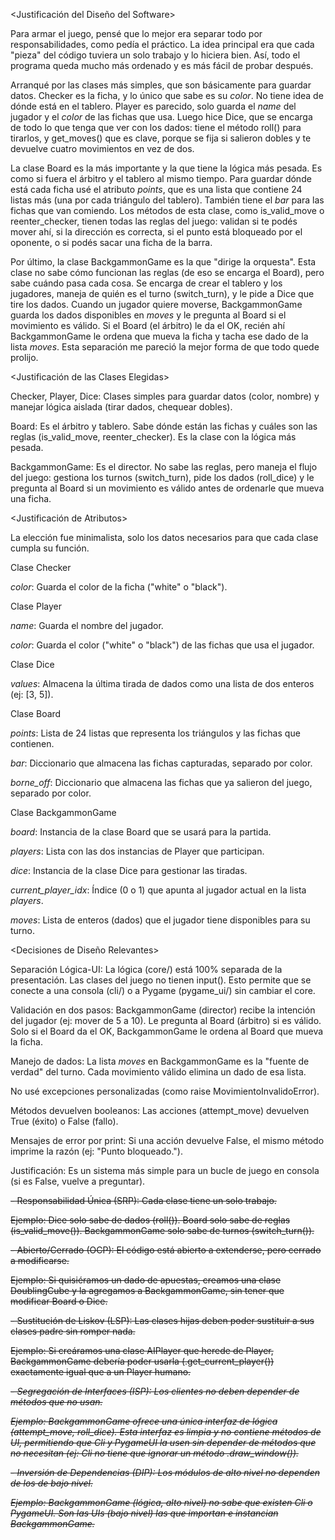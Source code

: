 <Justificación del Diseño del Software>

Para armar el juego, pensé que lo mejor era separar todo por responsabilidades, como pedía el práctico. La idea principal era que cada "pieza" del código tuviera un solo trabajo y lo hiciera bien. Así, todo el programa queda mucho más ordenado y es más fácil de probar después.

Arranqué por las clases más simples, que son básicamente para guardar datos. Checker es la ficha, y lo único que sabe es su _color_. No tiene idea de dónde está en el tablero. Player es parecido, solo guarda el _name_ del jugador y el _color_ de las fichas que usa. Luego hice Dice, que se encarga de todo lo que tenga que ver con los dados: tiene el método roll() para tirarlos, y get_moves() que es clave, porque se fija si salieron dobles y te devuelve cuatro movimientos en vez de dos.

La clase Board es la más importante y la que tiene la lógica más pesada. Es como si fuera el árbitro y el tablero al mismo tiempo. Para guardar dónde está cada ficha usé el atributo _points_, que es una lista que contiene 24 listas más (una por cada triángulo del tablero). También tiene el _bar_ para las fichas que van comiendo. Los métodos de esta clase, como is_valid_move o reenter_checker, tienen todas las reglas del juego: validan si te podés mover ahí, si la dirección es correcta, si el punto está bloqueado por el oponente, o si podés sacar una ficha de la barra.

Por último, la clase BackgammonGame es la que "dirige la orquesta". Esta clase no sabe cómo funcionan las reglas (de eso se encarga el Board), pero sabe cuándo pasa cada cosa. Se encarga de crear el tablero y los jugadores, maneja de quién es el turno (switch_turn), y le pide a Dice que tire los dados. Cuando un jugador quiere moverse, BackgammonGame guarda los dados disponibles en _moves_ y le pregunta al Board si el movimiento es válido. Si el Board (el árbitro) le da el OK, recién ahí BackgammonGame le ordena que mueva la ficha y tacha ese dado de la lista _moves_. Esta separación me pareció la mejor forma de que todo quede prolijo.

<Justificación de las Clases Elegidas>

Checker, Player, Dice: Clases simples para guardar datos (color, nombre) y manejar lógica aislada (tirar dados, chequear dobles).

Board: Es el árbitro y tablero. Sabe dónde están las fichas y cuáles son las reglas (is_valid_move, reenter_checker). Es la clase con la lógica más pesada.

BackgammonGame: Es el director. No sabe las reglas, pero maneja el flujo del juego: gestiona los turnos (switch_turn), pide los dados (roll_dice) y le pregunta al Board si un movimiento es válido antes de ordenarle que mueva una ficha.

<Justificación de Atributos>

La elección fue minimalista, solo los datos necesarios para que cada clase cumpla su función.

Clase Checker

_color_: Guarda el color de la ficha ("white" o "black").

Clase Player

_name_: Guarda el nombre del jugador.

_color_: Guarda el color ("white" o "black") de las fichas que usa el jugador.

Clase Dice

_values_: Almacena la última tirada de dados como una lista de dos enteros (ej: [3, 5]).

Clase Board

_points_: Lista de 24 listas que representa los triángulos y las fichas que contienen.

_bar_: Diccionario que almacena las fichas capturadas, separado por color.

_borne_off_: Diccionario que almacena las fichas que ya salieron del juego, separado por color.

Clase BackgammonGame

_board_: Instancia de la clase Board que se usará para la partida.

_players_: Lista con las dos instancias de Player que participan.

_dice_: Instancia de la clase Dice para gestionar las tiradas.

_current_player_idx_: Índice (0 o 1) que apunta al jugador actual en la lista _players_.

_moves_: Lista de enteros (dados) que el jugador tiene disponibles para su turno.

<Decisiones de Diseño Relevantes>

Separación Lógica-UI: La lógica (core/) está 100% separada de la presentación. Las clases del juego no tienen input(). Esto permite que se conecte a una consola (cli/) o a Pygame (pygame_ui/) sin cambiar el core.

Validación en dos pasos: BackgammonGame (director) recibe la intención del jugador (ej: mover de 5 a 10). Le pregunta al Board (árbitro) si es válido. Solo si el Board da el OK, BackgammonGame le ordena al Board que mueva la ficha.

Manejo de dados: La lista _moves_ en BackgammonGame es la "fuente de verdad" del turno. Cada movimiento válido elimina un dado de esa lista.

<Excepciones y Manejo de Errores>

No usé excepciones personalizadas (como raise MovimientoInvalidoError).

Métodos devuelven booleanos: Las acciones (attempt_move) devuelven True (éxito) o False (fallo).

Mensajes de error por print: Si una acción devuelve False, el mismo método imprime la razón (ej: "Punto bloqueado.").

Justificación: Es un sistema más simple para un bucle de juego en consola (si es False, vuelve a preguntar).

<Referencias a Requisitos SOLID>

<S> - Responsabilidad Única (SRP): Cada clase tiene un solo trabajo.

Ejemplo: Dice solo sabe de dados (roll()). Board solo sabe de reglas (is_valid_move()). BackgammonGame solo sabe de turnos (switch_turn()).

<O> - Abierto/Cerrado (OCP): El código está abierto a extenderse, pero cerrado a modificarse.

Ejemplo: Si quisiéramos un dado de apuestas, creamos una clase DoublingCube y la agregamos a BackgammonGame, sin tener que modificar Board o Dice.

<L> - Sustitución de Liskov (LSP): Las clases hijas deben poder sustituir a sus clases padre sin romper nada.

Ejemplo: Si creáramos una clase AIPlayer que herede de Player, BackgammonGame debería poder usarla (.get_current_player()) exactamente igual que a un Player humano.

<I> - Segregación de Interfaces (ISP): Los clientes no deben depender de métodos que no usan.

Ejemplo: BackgammonGame ofrece una única interfaz de lógica (attempt_move, roll_dice). Esta interfaz es limpia y no contiene métodos de UI, permitiendo que Cli y PygameUI la usen sin depender de métodos que no necesitan (ej: Cli no tiene que ignorar un método .draw_window()).

<D> - Inversión de Dependencias (DIP): Los módulos de alto nivel no dependen de los de bajo nivel.

Ejemplo: BackgammonGame (lógica, alto nivel) no sabe que existen Cli o PygameUI. Son las UIs (bajo nivel) las que importan e instancian BackgammonGame.
